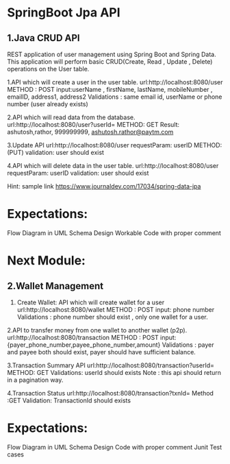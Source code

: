 # SpringBoot Jpa API 

## 1.Java CRUD API

REST application of user management using Spring Boot and Spring Data. This application will perform basic CRUD(Create, Read , Update , Delete) operations on the User table.

1.API which will create a user in the user table.
url:http://localhost:8080/user
METHOD : POST
input:userName , firstName, lastName, mobileNumber , emailID, address1, address2
Validations : same email id, userName or phone number (user already exists)

2.API which will read data from the database.
url:http://localhost:8080/user?userId=<userID>
METHOD: GET
Result: ashutosh,rathor, 999999999, ashutosh.rathor@paytm.com

3.Update API
url:http://localhost:8080/user
requestParam: userID
METHOD:(PUT)
validation: user should exist

4.API which will delete data in the user table.
url:http://localhost:8080/user
requestParam: userID
validation: user should exist

Hint:
sample link https://www.journaldev.com/17034/spring-data-jpa

Expectations:
=============
Flow Diagram in UML
Schema Design
Workable Code with proper comment

Next Module:
=============

## 2.Wallet Management

1. Create Wallet: API which will create wallet for a user
url:http://localhost:8080/wallet
METHOD : POST
input: phone number
Validations : phone number should exist , only one wallet for a user.

2.API to transfer money from one wallet to another wallet (p2p).
url:http://localhost:8080/transaction
METHOD : POST
input:{payer_phone_number,payee_phone_number,amount}
Validations : payer and payee both should exist, payer should have sufficient balance.

3.Transaction Summary API
url:http://localhost:8080/transaction?userId=<userId>
METHOD: GET
Validations: userId should exists
Note : this api should return in a pagination way.

4.Transaction Status
url:http://localhost:8080/transaction?txnId=<txnID>
Method :GET
Validation: TransactionId should exists

Expectations:
=============
Flow Diagram in UML
Schema Design
Code with proper comment
Junit Test cases
